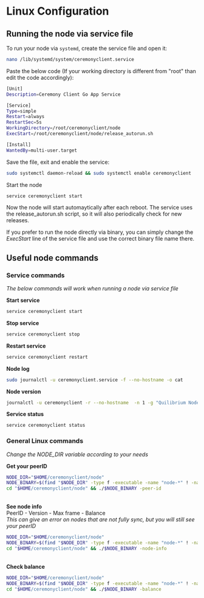 


# Linux Configuration
## Running the node via service file

To run your node via `systemd`, create the service file and open it:

```bash
nano /lib/systemd/system/ceremonyclient.service
```

Paste the below code (If your working directory is different from "root" than edit the code accordingly):

```bash
[Unit]
Description=Ceremony Client Go App Service

[Service]
Type=simple
Restart=always
RestartSec=5s
WorkingDirectory=/root/ceremonyclient/node
ExecStart=/root/ceremonyclient/node/release_autorun.sh

[Install]
WantedBy=multi-user.target

```

Save the file, exit and enable the service:

```bash
sudo systemctl daemon-reload && sudo systemctl enable ceremonyclient
```

Start the node

```bash
service ceremonyclient start
```

Now the node will start automaytically after each reboot. The service uses the release_autorun.sh script, so it will also periodically check for new releases.

If you prefer to run the node directly via binary, you can simply change the *ExecStart* line of the service file and use the correct binary file name there.

## Useful node commands

### Service commands
*The below commands will work when running a node via service file*

**Start service**
```bash
service ceremonyclient start
```

**Stop service**
```bash
service ceremonyclient stop
```

**Restart service**
```bash
service ceremonyclient restart
```

**Node log**
```bash
sudo journalctl -u ceremonyclient.service -f --no-hostname -o cat
```

**Node version**
```bash
journalctl -u ceremonyclient -r --no-hostname  -n 1 -g "Quilibrium Node" -o cat
```

**Service status**
```bash
service ceremonyclient status
```

### General Linux commands
*Change the NODE_DIR variable according to your needs*

**Get your peerID**
```sh
NODE_DIR="$HOME/ceremonyclient/node"
NODE_BINARY=$(find "$NODE_DIR" -type f -executable -name "node-*" ! -name "*.dgst*" ! -name "*.sig*" | sort -V | tail -n 1 | xargs basename)
cd "$HOME/ceremonyclient/node" && ./$NODE_BINARY -peer-id
```
\
**See node info**\
PeerID - Version - Max frame - Balance \
_This can give an error on nodes that are not fully sync, but you will still see your peerID_

```bash
NODE_DIR="$HOME/ceremonyclient/node"
NODE_BINARY=$(find "$NODE_DIR" -type f -executable -name "node-*" ! -name "*.dgst*" ! -name "*.sig*" | sort -V | tail -n 1 | xargs basename)
cd "$HOME/ceremonyclient/node" && ./$NODE_BINARY -node-info
```
\
**Check balance**
```bash
NODE_DIR="$HOME/ceremonyclient/node"
NODE_BINARY=$(find "$NODE_DIR" -type f -executable -name "node-*" ! -name "*.dgst*" ! -name "*.sig*" | sort -V | tail -n 1 | xargs basename)
cd "$HOME/ceremonyclient/node" && ./$NODE_BINARY -balance
```
